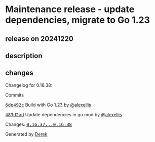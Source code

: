 # Maintenance release - update dependencies, migrate to Go 1.23

## release on 20241220

## description

## changes

Changelog for 0.16.38:

Commits

<a class="commit-link" data-hovercard-type="commit" data-hovercard-url="https://github.com/openfaas/faas-cli/commit/6de492cca1a264ffcb125524b4e7d7d7e9ec6190/hovercard" href="https://github.com/openfaas/faas-cli/commit/6de492cca1a264ffcb125524b4e7d7d7e9ec6190"><tt>6de492c</tt></a> Build with Go 1.23 by <a class="user-mention notranslate" data-hovercard-type="user" data-hovercard-url="/users/alexellis/hovercard" data-octo-click="hovercard-link-click" data-octo-dimensions="link_type:self" href="https://github.com/alexellis">@alexellis</a>

<a class="commit-link" data-hovercard-type="commit" data-hovercard-url="https://github.com/openfaas/faas-cli/commit/483d2ad0e64371fbac54b555788259e6698a9913/hovercard" href="https://github.com/openfaas/faas-cli/commit/483d2ad0e64371fbac54b555788259e6698a9913"><tt>483d2ad</tt></a> Update dependencies in go.mod by <a class="user-mention notranslate" data-hovercard-type="user" data-hovercard-url="/users/alexellis/hovercard" data-octo-click="hovercard-link-click" data-octo-dimensions="link_type:self" href="https://github.com/alexellis">@alexellis</a>

Changes: <a class="commit-link" href="https://github.com/openfaas/faas-cli/compare/0.16.37...0.16.38"><tt>0.16.37...0.16.38</tt></a>

Generated by <a href="https://github.com/alexellis/derek/">Derek</a>

